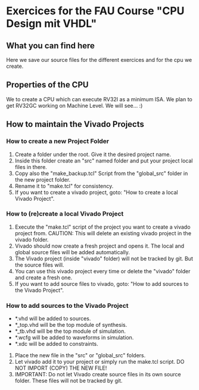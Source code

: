 # Exercices for the FAU Course "CPU Design mit VHDL"
## What you can find here
Here we save our source files for the different exercices and for the cpu we create.

## Properties of the CPU
We to create a CPU which can execute RV32I as a minimum ISA.
We plan to get RV32GC working on Machine Level. We will see... :)

## How to maintain the Vivado Projects
### How to create a new Project Folder
1) Create a folder under the root. Give it the desired project name.
2) Inside this folder create an "src" named folder and put your project local files in there.
3) Copy also the "make_backup.tcl" Script from the "global_src" folder in the new project folder.
4) Rename it to "make.tcl" for consistency.
5) If you want to create a vivado project, goto: "How to create a local Vivado Project".

### How to (re)create a local Vivado Project
1) Execute the "make.tcl" script of the project you want to create a vivado project from. CAUTION: This will delete an existing vivado project in the vivado folder.
2) Vivado should now create a fresh project and opens it. The local and global source files will be added automatically.
3) The Vivado project (inside "vivado" folder) will not be tracked by git. But the source files will.
4) You can use this vivado project every time or delete the "vivado" folder and create a fresh one.
5) If you want to add source files to vivado, goto: "How to add sources to the Vivado Project".

### How to add sources to the Vivado Project
-  *.vhd will be added to sources.
-  *_top.vhd will be the top module of synthesis.
-  *_tb.vhd will be the top module of simulation.
-  *.wcfg will be added to waveforms in simulation.
-  *.xdc will be added to constraints.
1) Place the new file in the "src" or "global_src" folders.
2) Let vivado add it to your project or simply run the make.tcl script. DO NOT IMPORT (COPY) THE NEW FILE!
3) IMPORTANT: Do not let Vivado create source files in its own source folder. These files will not be tracked by git.
